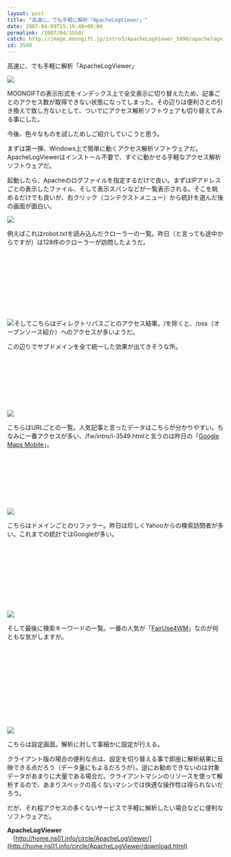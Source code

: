 ```yaml
---
layout: post
title: "高速に、でも手軽に解析「ApacheLogViewer」"
date: 2007-04-09T15:19:48+09:00
permalink: /2007/04/3550/
catch: http://image.moongift.jp/intro3/ApacheLogViewer_5890/apachelogviewer06_thumb.png
id: 3540
---
```

高速に、でも手軽に解析「ApacheLogViewer」  
<!--more-->

[![](http://image.moongift.jp/intro3/ApacheLogViewer_5890/apachelogviewer03_thumb1.png)](http://image.moongift.jp/intro3/ApacheLogViewer_5890/apachelogviewer033.png)

 

MOONGIFTの表示形式をインデックス上で全文表示に切り替えたため、記事ごとのアクセス数が取得できない状態になってしまった。その辺りは便利さとの引き換えで致し方ないとして、ついでにアクセス解析ソフトウェアも切り替えてみる事にした。

 

今後、色々なものを試しためしご紹介していこうと思う。

 

まずは第一弾、Windows上で簡単に動くアクセス解析ソフトウェアだ。ApacheLogViewerはインストール不要で、すぐに動かせる手軽なアクセス解析ソフトウェアだ。

 

起動したら、Apacheのログファイルを指定するだけで良い。まずはIPアドレスごとの表示したファイル、そして表示スパンなどが一覧表示される。そこを眺めるだけでも良いが、右クリック（コンテクストメニュー）から統計を選んだ後の画面が面白い。

[![](http://image.moongift.jp/intro3/ApacheLogViewer_5890/apachelogviewer04_thumb1.png)](http://image.moongift.jp/intro3/ApacheLogViewer_5890/apachelogviewer043.png)

例えばこれはrobot.txtを読み込んだクローラーの一覧。昨日（と言っても途中からですが）は128件のクローラーが訪問したようだ。

 

&nbsp;

 

&nbsp;

 

&nbsp;

 

&nbsp;

 

&nbsp;

 

[![](http://image.moongift.jp/intro3/ApacheLogViewer_5890/apachelogviewer05_thumb.png)](http://image.moongift.jp/intro3/ApacheLogViewer_5890/apachelogviewer052.png)そしてこちらはディレクトリパスごとのアクセス結果。/を除くと、/oss（オープンソース紹介）へのアクセスが多いようだ。

 

この辺りでサブドメインを全て統一した効果が出てきそうな所。

 

&nbsp;

 

&nbsp;

 

&nbsp;

 

&nbsp;

 

[![](http://image.moongift.jp/intro3/ApacheLogViewer_5890/apachelogviewer06_thumb.png)](http://image.moongift.jp/intro3/ApacheLogViewer_5890/apachelogviewer062.png)

 

こちらはURLごとの一覧。人気記事と言ったデータはこちらが分かりやすい。ちなみに一番アクセスが多い、/fw/intro/i-3549.htmlと言うのは昨日の「[Google Maps Mobile](http://www.moongift.jp/fw/intro/i-3549.html)」。

 

&nbsp;

 

&nbsp;

 

&nbsp;

 

&nbsp;

 

[![](http://image.moongift.jp/intro3/ApacheLogViewer_5890/apachelogviewer07_thumb.png)](http://image.moongift.jp/intro3/ApacheLogViewer_5890/apachelogviewer072.png)

 

こちらはドメインごとのリファラー。昨日は珍しくYahooからの検索訪問者が多い。これまでの統計ではGoogleが多い。

 

&nbsp;

 

&nbsp;

 

&nbsp;

 

&nbsp;

 

&nbsp;

[![](http://image.moongift.jp/intro3/ApacheLogViewer_5890/apachelogviewer08_thumb.png)](http://image.moongift.jp/intro3/ApacheLogViewer_5890/apachelogviewer082.png)

そして最後に検索キーワードの一覧。一番の人気が「[FairUse4WM](http://www.moongift.jp/fw/intro/i-2306.html)」なのが何ともな気がしますが。

 

&nbsp;

 

&nbsp;

 

&nbsp;

 

&nbsp;

 

&nbsp;

 

&nbsp;

 

[![](http://image.moongift.jp/intro3/ApacheLogViewer_5890/apachelogviewer09.png)](http://image.moongift.jp/intro3/ApacheLogViewer_5890/apachelogviewer091.png)

 

こちらは設定画面。解析に対して事細かに設定が行える。

 

クライアント版の場合の便利な点は、設定を切り替える事で即座に解析結果に反映できる点だろう（データ量にもよるだろうが）。逆にお勧めできないのは対象データがあまりに大量である場合だ。クライアントマシンのリソースを使って解析するので、あまりスペックの高くないマシンでは快適な操作性は得られないだろう。

 

だが、それ程アクセスの多くないサービスで手軽に解析したい場合などに便利なソフトウェアだ。

 

**ApacheLogViewer**  
　[http://home.ns01.info/circle/ApacheLogViewer/](http://home.ns01.info/circle/ApacheLogViewer/download.html)

